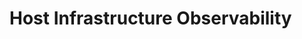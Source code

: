 # Host Infrastructure Observability

<!-- Add documentation for Host Infrastructure observability features here. -->
